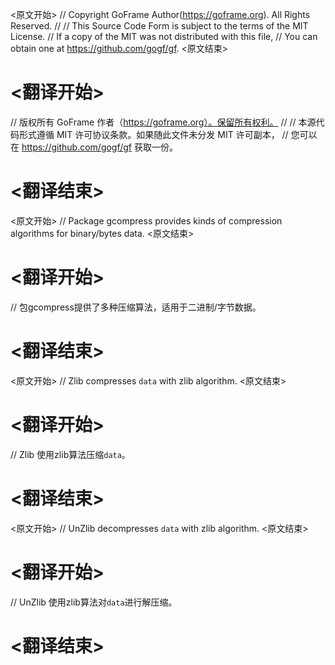 
<原文开始>
// Copyright GoFrame Author(https://goframe.org). All Rights Reserved.
//
// This Source Code Form is subject to the terms of the MIT License.
// If a copy of the MIT was not distributed with this file,
// You can obtain one at https://github.com/gogf/gf.
<原文结束>

# <翻译开始>
// 版权所有 GoFrame 作者（https://goframe.org）。保留所有权利。
//
// 本源代码形式遵循 MIT 许可协议条款。如果随此文件未分发 MIT 许可副本，
// 您可以在 https://github.com/gogf/gf 获取一份。
# <翻译结束>


<原文开始>
// Package gcompress provides kinds of compression algorithms for binary/bytes data.
<原文结束>

# <翻译开始>
// 包gcompress提供了多种压缩算法，适用于二进制/字节数据。
# <翻译结束>


<原文开始>
// Zlib compresses `data` with zlib algorithm.
<原文结束>

# <翻译开始>
// Zlib 使用zlib算法压缩`data`。
# <翻译结束>


<原文开始>
// UnZlib decompresses `data` with zlib algorithm.
<原文结束>

# <翻译开始>
// UnZlib 使用zlib算法对`data`进行解压缩。
# <翻译结束>

